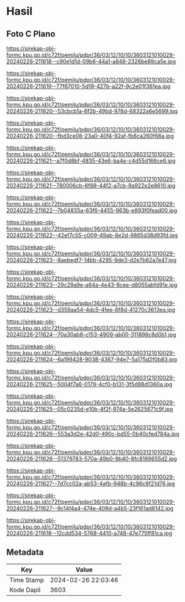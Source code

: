 # Hasil

## Foto C Plano

https://sirekap-obj-formc.kpu.go.id/c72f/pemilu/pdpr/36/03/12/10/10/3603121010029-20240226-211618--c90e1d1d-09b6-44a1-a848-2326be89ca5e.jpg

https://sirekap-obj-formc.kpu.go.id/c72f/pemilu/pdpr/36/03/12/10/10/3603121010029-20240226-211619--77f67010-5d19-427b-a22f-9c2e01f361ea.jpg

https://sirekap-obj-formc.kpu.go.id/c72f/pemilu/pdpr/36/03/12/10/10/3603121010029-20240226-211620--53cbcb1a-6f2b-49bd-978d-68322a6e5699.jpg

https://sirekap-obj-formc.kpu.go.id/c72f/pemilu/pdpr/36/03/12/10/10/3603121010029-20240226-211620--fbd3ce08-23a0-40f4-92af-fb6ca260f66a.jpg

https://sirekap-obj-formc.kpu.go.id/c72f/pemilu/pdpr/36/03/12/10/10/3603121010029-20240226-211621--a7f0d8bf-4835-43e6-ba4e-c4d55d166ce6.jpg

https://sirekap-obj-formc.kpu.go.id/c72f/pemilu/pdpr/36/03/12/10/10/3603121010029-20240226-211621--780006cb-6f88-44f2-a7cb-9a922e2e8610.jpg

https://sirekap-obj-formc.kpu.go.id/c72f/pemilu/pdpr/36/03/12/10/10/3603121010029-20240226-211622--7b04835a-63f6-4455-963b-e893f0fead00.jpg

https://sirekap-obj-formc.kpu.go.id/c72f/pemilu/pdpr/36/03/12/10/10/3603121010029-20240226-211622--42ef7c55-c009-49ab-8e2d-9865d38d93fd.jpg

https://sirekap-obj-formc.kpu.go.id/c72f/pemilu/pdpr/36/03/12/10/10/3603121010029-20240226-211623--8aebedf7-14bb-4295-9de3-d2e7b62a7e47.jpg

https://sirekap-obj-formc.kpu.go.id/c72f/pemilu/pdpr/36/03/12/10/10/3603121010029-20240226-211623--29c29a9e-a64a-4e43-8cee-d8055abfd91e.jpg

https://sirekap-obj-formc.kpu.go.id/c72f/pemilu/pdpr/36/03/12/10/10/3603121010029-20240226-211623--d359aa54-4dc5-4fee-8f8d-41270c3613ea.jpg

https://sirekap-obj-formc.kpu.go.id/c72f/pemilu/pdpr/36/03/12/10/10/3603121010029-20240226-211624--70a30ab8-c153-4909-ab00-311898c8d0b1.jpg

https://sirekap-obj-formc.kpu.go.id/c72f/pemilu/pdpr/36/03/12/10/10/3603121010029-20240226-211624--6a199428-9038-4367-94e7-5a175d2f0b83.jpg

https://sirekap-obj-formc.kpu.go.id/c72f/pemilu/pdpr/36/03/12/10/10/3603121010029-20240226-211625--5004f7a6-0179-4cf0-b131-3f5d88d1360a.jpg

https://sirekap-obj-formc.kpu.go.id/c72f/pemilu/pdpr/36/03/12/10/10/3603121010029-20240226-211625--05c0235d-e10b-4f2f-974a-5e2625671c9f.jpg

https://sirekap-obj-formc.kpu.go.id/c72f/pemilu/pdpr/36/03/12/10/10/3603121010029-20240226-211626--553a3d2e-42d0-490c-bd55-0b40cfed784a.jpg

https://sirekap-obj-formc.kpu.go.id/c72f/pemilu/pdpr/36/03/12/10/10/3603121010029-20240226-211626--51379783-570a-49b0-9b40-8fc8189655d2.jpg

https://sirekap-obj-formc.kpu.go.id/c72f/pemilu/pdpr/36/03/12/10/10/3603121010029-20240226-211627--7d7cc02a-ab53-4afb-948b-4c96c8f21d76.jpg

https://sirekap-obj-formc.kpu.go.id/c72f/pemilu/pdpr/36/03/12/10/10/3603121010029-20240226-211627--9c14f4a4-474e-409d-a4b5-23f161ad8142.jpg

https://sirekap-obj-formc.kpu.go.id/c72f/pemilu/pdpr/36/03/12/10/10/3603121010029-20240226-211618--12cdd534-5768-4410-a748-47e775ff81ca.jpg


## Metadata

| Key        | Value               |
| ---------- | ------------------- |
| Time Stamp | 2024-02-26 22:03:46 |
| Kode Dapil | 3603                |



